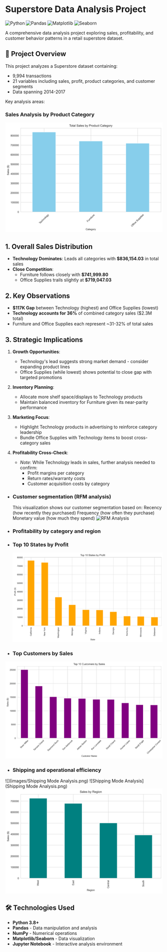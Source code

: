 # Superstore Data Analysis Project

![Python](https://img.shields.io/badge/Python-3.8%2B-blue)
![Pandas](https://img.shields.io/badge/Pandas-1.3%2B-orange)
![Matplotlib](https://img.shields.io/badge/Matplotlib-3.4%2B-blueviolet)
![Seaborn](https://img.shields.io/badge/Seaborn-0.11%2B-lightblue)

A comprehensive data analysis project exploring sales, profitability, and customer behavior patterns in a retail superstore dataset.

## 📌 Project Overview

This project analyzes a Superstore dataset containing:
- 9,994 transactions
- 21 variables including sales, profit, product categories, and customer segments
- Data spanning 2014-2017

Key analysis areas:
### Sales Analysis by Product Category
  ![Sales by product category](images/Sales-by-product-category.png)
## 1. Overall Sales Distribution
- **Technology Dominates**: Leads all categories with **$836,154.03** in total sales
- **Close Competition**: 
  - Furniture follows closely with **$741,999.80**
  - Office Supplies trails slightly at **$719,047.03**

## 2. Key Observations
- **$117K Gap** between Technology (highest) and Office Supplies (lowest)
- **Technology accounts for 36%** of combined category sales ($2.3M total)
- Furniture and Office Supplies each represent ~31-32% of total sales

## 3. Strategic Implications
1. **Growth Opportunities**:
   - Technology's lead suggests strong market demand - consider expanding product lines
   - Office Supplies (while lowest) shows potential to close gap with targeted promotions

2. **Inventory Planning**:
   - Allocate more shelf space/displays to Technology products
   - Maintain balanced inventory for Furniture given its near-parity performance

3. **Marketing Focus**:
   - Highlight Technology products in advertising to reinforce category leadership
   - Bundle Office Supplies with Technology items to boost cross-category sales

4. **Profitability Cross-Check**:
   - *Note*: While Technology leads in sales, further analysis needed to confirm:
     - Profit margins per category
     - Return rates/warranty costs
     - Customer acquisition costs by category
- ### Customer segmentation (RFM analysis)
  This visualization shows our customer segmentation based on:
  Recency (how recently they purchased)
  Frequency (how often they purchase)
  Monetary value (how much they spend)
  ![RFM Analysis](images/RFM_Analysis.png)
- ### Profitability by category and region
  
- ### Top 10 States by Profit
  ![Top 10 States by Profit](images/Top-10-states-by-profit.png)
-  ### Top Customers by Sales
  ![Top Customers by Sales](images/Top-Customers-by-sales.png)

- ### Shipping and operational efficiency
 ![](images/Shipping Mode Analysis.png)
  ![Shipping Mode Analysis](Shipping Mode Analysis.png)
  ![Sales by region](images/Sales-by-region.png)
## 🛠️ Technologies Used
- **Python 3.8+**
- **Pandas** - Data manipulation and analysis
- **NumPy** - Numerical operations
- **Matplotlib/Seaborn** - Data visualization
- **Jupyter Notebook** - Interactive analysis environment

